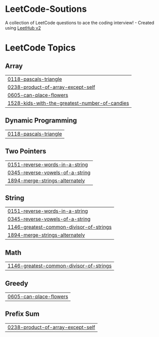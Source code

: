 # LeetCode-Soutions
A collection of LeetCode questions to ace the coding interview! - Created using [LeetHub v2](https://github.com/arunbhardwaj/LeetHub-2.0)

<!---LeetCode Topics Start-->
# LeetCode Topics
## Array
|  |
| ------- |
| [0118-pascals-triangle](https://github.com/rishav-sr/LeetCode-Soutions/tree/master/0118-pascals-triangle) |
| [0238-product-of-array-except-self](https://github.com/rishav-sr/LeetCode-Soutions/tree/master/0238-product-of-array-except-self) |
| [0605-can-place-flowers](https://github.com/rishav-sr/LeetCode-Soutions/tree/master/0605-can-place-flowers) |
| [1528-kids-with-the-greatest-number-of-candies](https://github.com/rishav-sr/LeetCode-Soutions/tree/master/1528-kids-with-the-greatest-number-of-candies) |
## Dynamic Programming
|  |
| ------- |
| [0118-pascals-triangle](https://github.com/rishav-sr/LeetCode-Soutions/tree/master/0118-pascals-triangle) |
## Two Pointers
|  |
| ------- |
| [0151-reverse-words-in-a-string](https://github.com/rishav-sr/LeetCode-Soutions/tree/master/0151-reverse-words-in-a-string) |
| [0345-reverse-vowels-of-a-string](https://github.com/rishav-sr/LeetCode-Soutions/tree/master/0345-reverse-vowels-of-a-string) |
| [1894-merge-strings-alternately](https://github.com/rishav-sr/LeetCode-Soutions/tree/master/1894-merge-strings-alternately) |
## String
|  |
| ------- |
| [0151-reverse-words-in-a-string](https://github.com/rishav-sr/LeetCode-Soutions/tree/master/0151-reverse-words-in-a-string) |
| [0345-reverse-vowels-of-a-string](https://github.com/rishav-sr/LeetCode-Soutions/tree/master/0345-reverse-vowels-of-a-string) |
| [1146-greatest-common-divisor-of-strings](https://github.com/rishav-sr/LeetCode-Soutions/tree/master/1146-greatest-common-divisor-of-strings) |
| [1894-merge-strings-alternately](https://github.com/rishav-sr/LeetCode-Soutions/tree/master/1894-merge-strings-alternately) |
## Math
|  |
| ------- |
| [1146-greatest-common-divisor-of-strings](https://github.com/rishav-sr/LeetCode-Soutions/tree/master/1146-greatest-common-divisor-of-strings) |
## Greedy
|  |
| ------- |
| [0605-can-place-flowers](https://github.com/rishav-sr/LeetCode-Soutions/tree/master/0605-can-place-flowers) |
## Prefix Sum
|  |
| ------- |
| [0238-product-of-array-except-self](https://github.com/rishav-sr/LeetCode-Soutions/tree/master/0238-product-of-array-except-self) |
<!---LeetCode Topics End-->